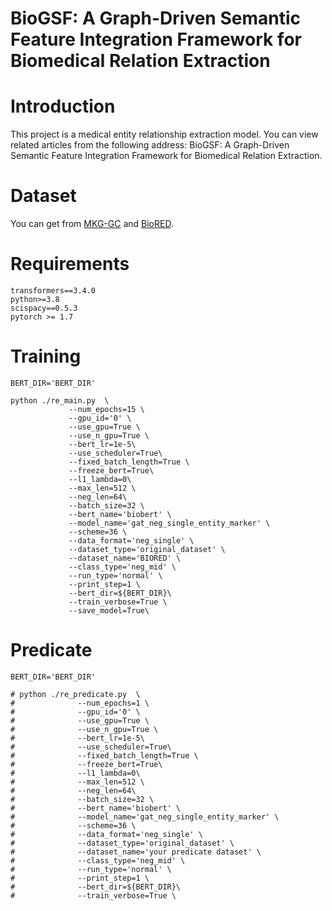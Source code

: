 # BioGSF: A Graph-Driven Semantic Feature Integration Framework for Biomedical Relation Extraction
# Introduction
This project is a medical entity relationship extraction model. You can view related articles from the following address: BioGSF: A Graph-Driven Semantic Feature Integration Framework for Biomedical Relation Extraction.

# Dataset
You can get from [MKG-GC](https://github.com/KeDaCoYa/MKG-GC?tab=readme-ov-file#requirements) and [BioRED](https://ftp.ncbi.nlm.nih.gov/pub/lu/BioRED/).

# Requirements
```
transformers==3.4.0
python>=3.8
scispacy==0.5.3
pytorch >= 1.7
```

# Training
```
BERT_DIR='BERT_DIR'

python ./re_main.py  \
             --num_epochs=15 \
             --gpu_id='0' \
             --use_gpu=True \
             --use_n_gpu=True \
             --bert_lr=1e-5\
             --use_scheduler=True\
             --fixed_batch_length=True \
             --freeze_bert=True\
             --l1_lambda=0\
             --max_len=512 \
             --neg_len=64\
             --batch_size=32 \
             --bert_name='biobert' \
             --model_name='gat_neg_single_entity_marker' \
             --scheme=36 \
             --data_format='neg_single' \
             --dataset_type='original_dataset' \
             --dataset_name='BIORED' \
             --class_type='neg_mid' \
             --run_type='normal' \
             --print_step=1 \
             --bert_dir=${BERT_DIR}\
             --train_verbose=True \
             --save_model=True\
```
# Predicate
```
BERT_DIR='BERT_DIR'

# python ./re_predicate.py  \
#              --num_epochs=1 \
#              --gpu_id='0' \
#              --use_gpu=True \
#              --use_n_gpu=True \
#              --bert_lr=1e-5\
#              --use_scheduler=True\
#              --fixed_batch_length=True \
#              --freeze_bert=True\
#              --l1_lambda=0\
#              --max_len=512 \
#              --neg_len=64\
#              --batch_size=32 \
#              --bert_name='biobert' \
#              --model_name='gat_neg_single_entity_marker' \
#              --scheme=36 \
#              --data_format='neg_single' \
#              --dataset_type='original_dataset' \
#              --dataset_name='your predicate dataset' \
#              --class_type='neg_mid' \
#              --run_type='normal' \
#              --print_step=1 \
#              --bert_dir=${BERT_DIR}\
#              --train_verbose=True \
```

